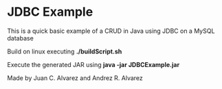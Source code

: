 # JDBC Example

This is a quick basic example of a CRUD in Java using JDBC on a MySQL database

Build on linux executing **./buildScript.sh**

Execute the generated JAR using **java -jar JDBCExample.jar**

Made by Juan C. Alvarez and Andrez R. Alvarez
